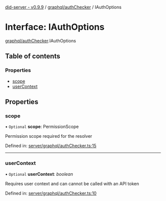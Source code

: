 [did-server - v0.9.9](../README.md) / [graphql/authChecker](../modules/graphql_authchecker.md) / IAuthOptions

# Interface: IAuthOptions

[graphql/authChecker](../modules/graphql_authchecker.md).IAuthOptions

## Table of contents

### Properties

- [scope](graphql_authchecker.iauthoptions.md#scope)
- [userContext](graphql_authchecker.iauthoptions.md#usercontext)

## Properties

### scope

• `Optional` **scope**: PermissionScope

Permission scope required for the resolver

Defined in: [server/graphql/authChecker.ts:15](https://github.com/Puzzlepart/did/blob/dev/server/graphql/authChecker.ts#L15)

___

### userContext

• `Optional` **userContext**: *boolean*

Requires user context and can cannot be called with an API token

Defined in: [server/graphql/authChecker.ts:10](https://github.com/Puzzlepart/did/blob/dev/server/graphql/authChecker.ts#L10)
